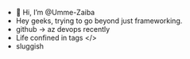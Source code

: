 - 👋 Hi, I’m @Umme-Zaiba
- Hey geeks, trying to go beyond just frameworking.
- github -> az devops recently
- Life confined in tags </>
- sluggish
  



<!---
- [![Image of https://github.com/Umme-Zaiba/my-views-counter](https://github.com/Umme-Zaiba/my-views-counter/blob/master/svg/profile/badge.svg)](https://github.com/Umme-Zaiba/my-views-counter)
Umme-Zaiba/Umme-Zaiba is a ✨ special ✨ repository because its `README.md` (this file) appears on your GitHub profile.
You can click the Preview link to take a look at your changes.
--->
